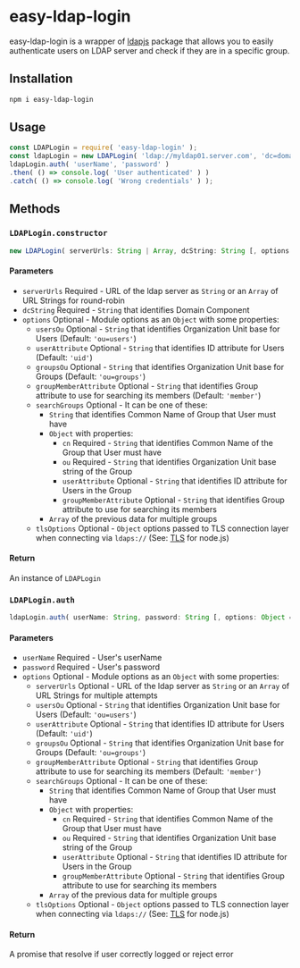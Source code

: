 # easy-ldap-login

easy-ldap-login is a wrapper of [ldapjs](https://www.npmjs.com/package/ldapjs) package that allows you to easily authenticate users on LDAP server and check if they are in a specific group.

## Installation

```bash
npm i easy-ldap-login
```

## Usage

```javascript
const LDAPLogin = require( 'easy-ldap-login' );
const ldapLogin = new LDAPLogin( 'ldap://myldap01.server.com', 'dc=domain,dc=com', { searchGroups: 'team_marketing' } );
ldapLogin.auth( 'userName', 'password' )
.then( () => console.log( 'User authenticated' ) )
.catch( () => console.log( 'Wrong credentials' ) );
```

## Methods

### `LDAPLogin.constructor`
```javascript
new LDAPLogin( serverUrls: String | Array, dcString: String [, options: Object = {} ] );
```

#### Parameters

* `serverUrls` Required - URL of the ldap server as `String` or an `Array` of URL Strings for round-robin
* `dcString` Required - `String` that identifies Domain Component
* `options` Optional - Module options as an `Object` with some properties:
  * `usersOu` Optional - `String` that identifies Organization Unit base for Users (Default: `'ou=users'`)
  * `userAttribute` Optional - `String` that identifies ID attribute for Users (Default: `'uid'`)
  * `groupsOu` Optional - `String` that identifies Organization Unit base for Groups (Default: `'ou=groups'`)
  * `groupMemberAttribute` Optional - `String` that identifies Group attribute to use for searching its members (Default: `'member'`)
  * `searchGroups` Optional - It can be one of these:
    * `String` that identifies Common Name of Group that User must have
    * `Object` with properties:
      * `cn` Required - `String` that identifies Common Name of the Group that User must have
      * `ou` Required - `String` that identifies Organization Unit base string of the Group
      * `userAttribute` Optional - `String` that identifies ID attribute for Users in the Group
      * `groupMemberAttribute` Optional - `String` that identifies Group attribute to use for searching its members
    * `Array` of the previous data for multiple groups
  * `tlsOptions` Optional - `Object` options passed to TLS connection layer when connecting via `ldaps://` (See: [TLS](https://nodejs.org/api/tls.html#tlsconnectoptions-callback) for node.js)

#### Return

An instance of `LDAPLogin`

### `LDAPLogin.auth`
```javascript
ldapLogin.auth( userName: String, password: String [, options: Object = {} ] );
```

#### Parameters

* `userName` Required - User's userName
* `password` Required - User's password
* `options` Optional - Module options as an `Object` with some properties:
  * `serverUrls` Optional - URL of the ldap server as `String` or an `Array` of URL Strings for multiple attempts
  * `usersOu` Optional - `String` that identifies Organization Unit base for Users (Default: `'ou=users'`)
  * `userAttribute` Optional - `String` that identifies ID attribute for Users (Default: `'uid'`)
  * `groupsOu` Optional - `String` that identifies Organization Unit base for Groups (Default: `'ou=groups'`)
  * `groupMemberAttribute` Optional - `String` that identifies Group attribute to use for searching its members (Default: `'member'`)
  * `searchGroups` Optional - It can be one of these:
    * `String` that identifies Common Name of Group that User must have
    * `Object` with properties:
      * `cn` Required - `String` that identifies Common Name of the Group that User must have
      * `ou` Required - `String` that identifies Organization Unit base string of the Group
      * `userAttribute` Optional - `String` that identifies ID attribute for Users in the Group
      * `groupMemberAttribute` Optional - `String` that identifies Group attribute to use for searching its members
    * `Array` of the previous data for multiple groups
  * `tlsOptions` Optional - `Object` options passed to TLS connection layer when connecting via `ldaps://` (See: [TLS](https://nodejs.org/api/tls.html#tlsconnectoptions-callback) for node.js)

#### Return

A promise that resolve if user correctly logged or reject error